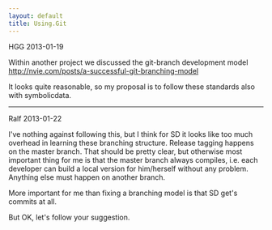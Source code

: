 ```yaml
---
layout: default
title: Using.Git
---
```


HGG 2013-01-19

Within another project we discussed the git-branch development model <http://nvie.com/posts/a-successful-git-branching-model>

It looks quite reasonable, so my proposal is to follow these standards also with symbolicdata.

* * * * *

Ralf 2013-01-22

I've nothing against following this, but I think for SD it looks like too much overhead in learning these branching structure. Release tagging happens on the master branch. That should be pretty clear, but otherwise most important thing for me is that the master branch always compiles, i.e. each developer can build a local version for him/herself without any problem. Anything else must happen on another branch.

More important for me than fixing a branching model is that SD get's commits at all.

But OK, let's follow your suggestion.
